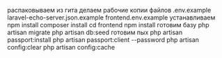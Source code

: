 распаковываем из гита
делаем рабочие копии файлов 
	.env.example
	laravel-echo-server.json.example
	frontend\.env.example
устанавливаем
	npm install
	composer install
	cd frontend
	npm install
готовим базу
	php artisan migrate
	php artisan db:seed
готовим пых
	php artisan passport:install
	php artisan passport:client --password
	php artisan config:clear
	php artisan config:cache
